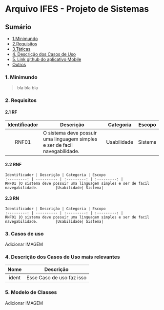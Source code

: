 # Arquivo IFES - Projeto de Sistemas

## Sumário

- [1.Minimundo](#1-Minimundo)<br>
- [2.Requisitos](#2-Requisitos-Não-Funcionais)<br>
- [3.Táticas](#3-Táticas-para-tratar-Atributos-de-qualidade)<br>
- [4. Descrição dos Casos de Uso](#4-Protótipos-de-Tela-do-Sistema)<br>
- [5. Link github do aplicativo Mobile](#5-Link-github-do-aplicativo-Mobile-que-vem-sendo-desenvolvido-com-Flutter
)<br>
- [Outros](#SOFTWARES-UTILIZADOS)<br>

### 1. Minimundo
> bla bla bla

### 2. Requisitos
  #### 2.1 RF
  
Identificador | Descrição | Categoria | Escopo 
:---------: | ---------- | :---------: | :---------: |
RNF01 |O sistema deve possuir uma linguagem simples e ser de facil navegabilidade.        |Usabilidade| Sistema|

  #### 2.2 RNF
    Identificador | Descrição | Categoria | Escopo 
    :---------: | ---------- | :---------: | :---------: |
    RNF01 |O sistema deve possuir uma linguagem simples e ser de facil navegabilidade.        |Usabilidade| Sistema|
   
  #### 2.3 RN
    Identificador | Descrição | Categoria | Escopo 
    :---------: | ---------- | :---------: | :---------: |
    RNF01 |O sistema deve possuir uma linguagem simples e ser de facil navegabilidade.        |Usabilidade| Sistema|

### 3. Casos de uso

Adicionar IMAGEM

### 4. Descrição dos Casos de Uso mais relevantes

Nome | Descrição 
:---------: | ---------- |
ident | Esse Caso de uso faz isso

### 5. Modelo de Classes

Adicionar IMAGEM
